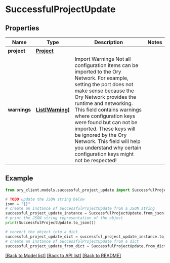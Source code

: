 # SuccessfulProjectUpdate


## Properties

Name | Type | Description | Notes
------------ | ------------- | ------------- | -------------
**project** | [**Project**](Project.md) |  | 
**warnings** | [**List[Warning]**](Warning.md) | Import Warnings  Not all configuration items can be imported to the Ory Network. For example, setting the port does not make sense because the Ory Network provides the runtime and networking.  This field contains warnings where configuration keys were found but can not be imported. These keys will be ignored by the Ory Network. This field will help you understand why certain configuration keys might not be respected! | 

## Example

```python
from ory_client.models.successful_project_update import SuccessfulProjectUpdate

# TODO update the JSON string below
json = "{}"
# create an instance of SuccessfulProjectUpdate from a JSON string
successful_project_update_instance = SuccessfulProjectUpdate.from_json(json)
# print the JSON string representation of the object
print(SuccessfulProjectUpdate.to_json())

# convert the object into a dict
successful_project_update_dict = successful_project_update_instance.to_dict()
# create an instance of SuccessfulProjectUpdate from a dict
successful_project_update_from_dict = SuccessfulProjectUpdate.from_dict(successful_project_update_dict)
```
[[Back to Model list]](../README.md#documentation-for-models) [[Back to API list]](../README.md#documentation-for-api-endpoints) [[Back to README]](../README.md)


